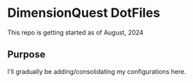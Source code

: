 # DimensionQuest DotFiles

This repo is getting started as of August, 2024

## Purpose

I'll gradually be adding/consolidating my configurations here. 
